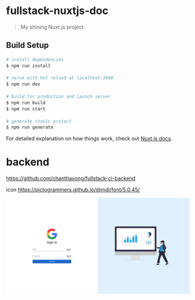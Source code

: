 # fullstack-nuxtjs-doc

> My shining Nuxt.js project

## Build Setup

``` bash
# install dependencies
$ npm run install

# serve with hot reload at localhost:3000
$ npm run dev

# build for production and launch server
$ npm run build
$ npm run start

# generate static project
$ npm run generate
```

For detailed explanation on how things work, check out [Nuxt.js docs](https://nuxtjs.org).


# backend
https://github.com/chanthavong/fullstack-ci-backend

icon
https://pictogrammers.github.io/@mdi/font/5.0.45/

![sign in image](https://github.com/chanthavong/fullstack-nuxtjs-fronend/blob/master/assets/signin.png)